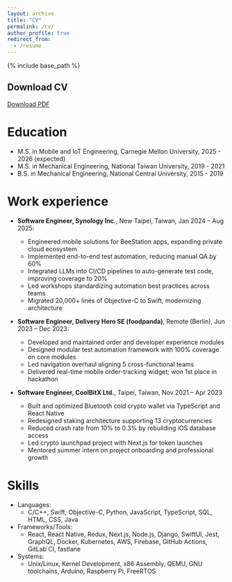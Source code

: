 ```yaml
---
layout: archive
title: "CV"
permalink: /cv/
author_profile: true
redirect_from:
  - /resume
---
```


{% include base_path %}

## Download CV

[Download PDF](/files/LeoChenResume.pdf)

# Education

- M.S. in Mobile and IoT Engineering, Carnegie Mellon University, 2025 - 2026 (expected)
- M.S. in Mechanical Engineering, National Taiwan University, 2019 - 2021
- B.S. in Mechanical Engineering, National Central University, 2015 - 2019

# Work experience

- **Software Engineer, Synology Inc.**, New Taipei, Taiwan, Jan 2024 – Aug 2025:

  - Engineered mobile solutions for BeeStation apps, expanding private cloud ecosystem
  - Implemented end-to-end test automation, reducing manual QA by 60%
  - Integrated LLMs into CI/CD pipelines to auto-generate test code, improving coverage to 20%
  - Led workshops standardizing automation best practices across teams
  - Migrated 20,000+ lines of Objective-C to Swift, modernizing architecture

- **Software Engineer, Delivery Hero SE (foodpanda)**, Remote (Berlin), Jun 2023 – Dec 2023:

  - Developed and maintained order and developer experience modules
  - Designed modular test automation framework with 100% coverage on core modules
  - Led navigation overhaul aligning 5 cross-functional teams
  - Delivered real-time mobile order-tracking widget; won 1st place in hackathon

- **Software Engineer, CoolBitX Ltd.**, Taipei, Taiwan, Nov 2021 – Apr 2023
  - Built and optimized Bluetooth cold crypto wallet via TypeScript and React Native
  - Redesigned staking architecture supporting 13 cryptocurrencies
  - Reduced crash rate from 10% to 0.3% by rebuilding iOS database access
  - Led crypto launchpad project with Next.js for token launches
  - Mentored summer intern on project onboarding and professional growth

# Skills

- Languages:
  - C/C++, Swift, Objective-C, Python, JavaScript, TypeScript, SQL, HTML, CSS, Java
- Frameworks/Tools:
  - React, React Native, Redux, Next.js, Node.js, Django, SwiftUI, Jest, GraphQL, Docker, Kubernetes, AWS, Firebase, GitHub Actions, GitLab CI, fastlane
- Systems:
  - Unix/Linux, Kernel Development, x86 Assembly, QEMU, GNU toolchains, Arduino, Raspberry Pi, FreeRTOS
